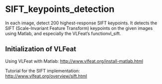 # SIFT_keypoints_detection

In each image, detect 200 highest-response SIFT keypoints.
It detects the SIFT (Scale-Invariant Feature Transform) keypoints on the given images using Matlab, and especially the VLFeat’s functionvl_sift.
## Initialization of VLFeat 

Using VLFeat with Matlab: http://www.vlfeat.org/install-matlab.html

Tutorial for the SIFT implementation: http://www.vlfeat.org/overview/sift.html


